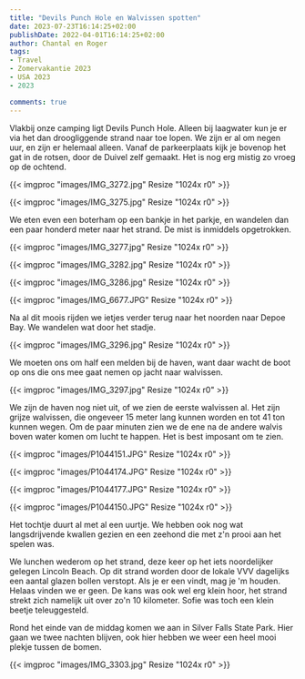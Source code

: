 ```yaml
---
title: "Devils Punch Hole en Walvissen spotten"
date: 2023-07-23T16:14:25+02:00
publishDate: 2022-04-01T16:14:25+02:00
author: Chantal en Roger
tags:
- Travel
- Zomervakantie 2023
- USA 2023
- 2023

comments: true
---
```


Vlakbij onze camping ligt Devils Punch Hole. Alleen bij laagwater kun je er via het dan droogliggende strand naar toe lopen. We zijn er al om negen uur, en zijn er helemaal alleen. Vanaf de parkeerplaats kijk je bovenop het gat in de rotsen, door de Duivel zelf gemaakt. Het is nog erg mistig zo vroeg op de ochtend.

{{< imgproc "images/IMG_3272.jpg" Resize "1024x r0" >}}

{{< imgproc "images/IMG_3275.jpg" Resize "1024x r0" >}}

We eten even een boterham op een bankje in het parkje, en wandelen dan een paar honderd meter naar het strand. De mist is inmiddels opgetrokken.

{{< imgproc "images/IMG_3277.jpg" Resize "1024x r0" >}}

{{< imgproc "images/IMG_3282.jpg" Resize "1024x r0" >}}

{{< imgproc "images/IMG_3286.jpg" Resize "1024x r0" >}}

{{< imgproc "images/IMG_6677.JPG" Resize "1024x r0" >}}

Na al dit moois rijden we ietjes verder terug naar het noorden naar Depoe Bay. We wandelen wat door het stadje.

{{< imgproc "images/IMG_3296.jpg" Resize "1024x r0" >}}

We moeten ons om half een melden bij de haven, want daar wacht de boot op ons die ons mee gaat nemen op jacht naar walvissen.

{{< imgproc "images/IMG_3297.jpg" Resize "1024x r0" >}}

We zijn de haven nog niet uit, of we zien de eerste walvissen al. Het zijn grijze walvissen, die ongeveer 15 meter lang kunnen worden en tot 41 ton kunnen wegen. Om de paar minuten zien we de ene na de andere walvis boven water komen om lucht te happen. Het is best imposant om te zien.

{{< imgproc "images/P1044151.JPG" Resize "1024x r0" >}}

{{< imgproc "images/P1044174.JPG" Resize "1024x r0" >}}

{{< imgproc "images/P1044177.JPG" Resize "1024x r0" >}}

{{< imgproc "images/P1044150.JPG" Resize "1024x r0" >}}

Het tochtje duurt al met al een uurtje. We hebben ook nog wat langsdrijvende kwallen gezien en een zeehond die met z'n prooi aan het spelen was.

We lunchen wederom op het strand, deze keer op het iets noordelijker gelegen Lincoln Beach. Op dit strand worden door de lokale VVV dagelijks een aantal glazen bollen verstopt. Als je er een vindt, mag je 'm houden. Helaas vinden we er geen. De kans was ook wel erg klein hoor, het strand strekt zich namelijk uit over zo'n 10 kilometer. Sofie was toch een klein beetje teleuggesteld.

Rond het einde van de middag komen we aan in Silver Falls State Park. Hier gaan we twee nachten blijven, ook hier hebben we weer een heel mooi plekje tussen de bomen.

{{< imgproc "images/IMG_3303.jpg" Resize "1024x r0" >}}

